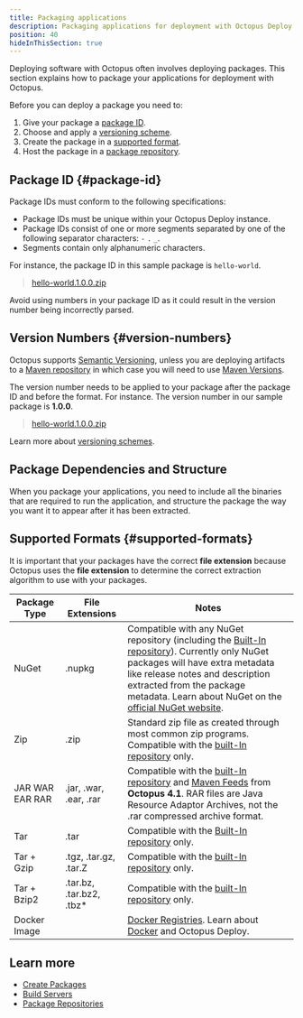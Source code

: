 ```yaml
---
title: Packaging applications
description: Packaging applications for deployment with Octopus Deploy.
position: 40
hideInThisSection: true
---
```


Deploying software with Octopus often involves deploying packages. This section explains how to package your applications for deployment with Octopus.

Before you can deploy a package you need to:

1. Give your package a [package ID](#package-id).
1. Choose and apply a [versioning scheme](#version-numbers).
1. Create the package in a [supported format](#supported-formats).
1. Host the package in a [package repository](/docs/packaging-applications/package-repositories/index.md).

## Package ID {#package-id}

Package IDs must conform to the following specifications:

- Package IDs must be unique within your Octopus Deploy instance.
- Package IDs consist of one or more segments separated by one of the following separator characters: `-` `.` `_`.
- Segments contain only alphanumeric characters.

For instance, the package ID in this sample package is `hello-world`.

> [hello-world.1.0.0.zip](https://octopus.com/images/docs/hello-world.1.0.0.zip)

Avoid using numbers in your package ID as it could result in the version number being incorrectly parsed.

## Version Numbers {#version-numbers}

Octopus supports [Semantic Versioning](/docs/packaging-applications/create-packages/versioning.md#semver), unless you are deploying artifacts to a [Maven repository](/docs/packaging-applications/package-repositories/maven-feeds.md) in which case you will need to use [Maven Versions](/docs/packaging-applications/create-packages/versioning.md#maven).

The version number needs to be applied to your package after the package ID and before the format. For instance. The version number in our sample package is **1.0.0**.

> [hello-world.1.0.0.zip](https://octopus.com/images/docs/hello-world.1.0.0.zip)

Learn more about [versioning schemes](/docs/packaging-applications/create-packages/versioning.md).

## Package Dependencies and Structure

When you package your applications, you need to include all the binaries that are required to run the application, and structure the package the way you want it to appear after it has been extracted.

## Supported Formats {#supported-formats}

It is important that your packages have the correct **file extension** because Octopus uses the **file extension** to determine the correct extraction algorithm to use with your packages.

| Package Type          | File Extensions           | Notes                                    |
| --------------------- | ------------------------- | ---------------------------------------- |
| NuGet        | .nupkg                   | Compatible with any NuGet repository (including the [Built-In repository](/docs/packaging-applications/package-repositories/built-in-repository/index.md)). Currently only NuGet packages will have extra metadata like release notes and description extracted from the package metadata. Learn about NuGet on the [official NuGet website](http://docs.nuget.org/docs/start-here/overview).|
| Zip          | .zip                     | Standard zip file as created through most common zip programs. Compatible with the [built-In repository](/docs/packaging-applications/package-repositories/built-in-repository/index.md) only. |
| JAR WAR EAR RAR | .jar, .war, .ear, .rar  | Compatible with the [built-In repository](/docs/packaging-applications/package-repositories/built-in-repository/index.md#pushing-packages-to-the-built-in-repository) and [Maven Feeds](/docs/packaging-applications/package-repositories/maven-feeds.md) from **Octopus 4.1**. RAR files are Java Resource Adaptor Archives, not the .rar compressed archive format. |
| Tar          | .tar                   | Compatible with the [Built-In repository](/docs/packaging-applications/package-repositories/built-in-repository/index.md) only. |
| Tar + Gzip   | .tgz, .tar.gz, .tar.Z | Compatible with the [built-In repository](/docs/packaging-applications/package-repositories/built-in-repository/index.md) only. |                                          |
| Tar + Bzip2  | .tar.bz, .tar.bz2, .tbz* | Compatible with the [built-In repository](/docs/packaging-applications/package-repositories/built-in-repository/index.md) only. |                                          |
| Docker Image |                            | [Docker Registries](/docs/packaging-applications/package-repositories/docker-registries/index.md). Learn about [Docker](/docs/deployment-examples/docker-containers/index.md) and Octopus Deploy. |

## Learn more

 - [Create Packages](/docs/packaging-applications/create-packages/index.md)
 - [Build Servers](/docs/packaging-applications/build-servers/index.md)
 - [Package Repositories](/docs/packaging-applications/package-repositories/index.md)
